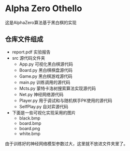 # Alpha Zero Othello

这是AlphaZero算法基于黑白棋的实现



## 仓库文件组成

- report.pdf 实验报告
- src 源代码文件夹
    - App.py	  可视化黑白棋源代码
    - Board.py  黑白棋棋盘源代码
    - Game.py  黑白棋游戏源代码
    - main.py    训练调用的源代码
    - Mcts.py     蒙特卡洛树搜索算法实现源代码
    - Net.py       神经网络源代码
    - Player.py   用于调试和与随机棋手PK使用的源代码
    - SelfPlay.py 自对弈源代码
- 下面是一些可视化实现采用的图片
    - black.bmp
    - board.bmp
    - board.png
    - white.bmp

由于训练好的神经网络模型参数过大，这里就不放进文件夹里了。

